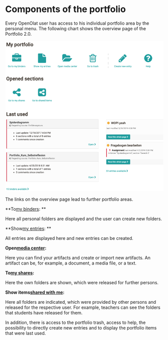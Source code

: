 # Components of the portfolio

Every OpenOlat user has access to his individual portfolio area by the
personal menu. The following chart shows the overview page of the Portfolio
2.0.

![](assets/eP_Overview_EN.png)

  

The links on the overview page lead to further portfolio areas.

 **To[my binders](My_portfolio_binders.md): **

Here all personal folders are displayed and the user can create new folders.

 **Show[my entries](My_entries.md):  **

All entries are displayed here and new entries can be created.

 **Open[media center](Media_center.md):**

Here you can find your artifacts and create or import new artifacts. An
artifact can be, for example, a document, a media file, or a text.

 **To[my shares](Shared_by_me.md):**

Here the own folders are shown, which were released for further persons.

 **Show items[shared with me](Shared_with_me.md):**

Here all folders are indicated, which were provided by other persons and
released for the respective user. For example, teachers can see the folders
that students have released for them.

  

In addition, there is access to the portfolio trash, access to help, the
possibility to directly create new entries and to display the portfolio items
that were last used.

  


